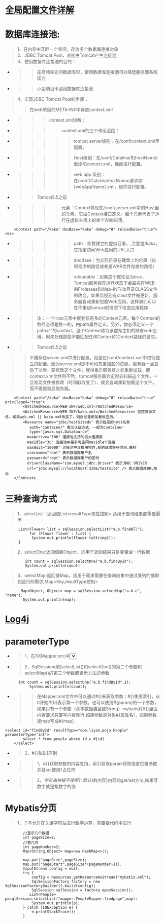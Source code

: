 [全局配置文件详解](https://www.w3cschool.cn/mybatis/)
===
数据库连接池:
===
>1、在内存中开辟一个空间，存放多个数据库连接对象<br>
>2、JDBC Tomcat Pool，直接由Tomcat产生连接池<br>
>3、使用数据库连接池的目的：<br>
* >>在高频率访问数据库时，使用数据库连接池可以降低服务器系统压力<br>
* >>小型项目不适用数据库连接池<br>
>4、实现JDBC Tomcat Pool的步骤：<br>
>>在web项目的META-INF中存放context.xml<br>
* >>>context.xml详解：<br>
*   >>>>context.xml的三个作用范围：<br>
*   >>>>>tomcat server级别：在/conf/context.xml里配置。<br>
*   >>>>>Host级别：在/conf/Catalina/${hostName}里添加context.xml，继而进行配置。<br> 
*   >>>>>web app 级别：在/conf/Catalina/${hostName}里添加${webAppName}.xml，继而进行配置。<br>
* >>Tomcat5.5之前<br>
*   >>>><Context>元素：Context体现在/conf/server.xml中的Host里的<Context>元素，它由Context接口定义。每个<Context>元素代表了运行在虚拟主机上的单个Web应用。<br>
```
    <Context path="/kaka" docBase="kaka" debug="0" reloadbale="true"> <br>
```
*   >>>>>path：即要建立的虚拟目录，,注意是/kaka，它指定访问Web应用的URL入口<br>
*   >>>>>docBase：为实际目录在硬盘上的位置（应用程序的路径或者是WAR文件存放的路径）<br>
*   >>>>>reloadable：如果这个属性设为true，Tomcat服务器在运行状态下会监视在WEB-INF/classes和Web-INF/lib目录CLASS文件的改变，如果监视到有class文件被更新，服务器自动重新加载Web应用，这样我们可以在不重起tomcat的情况下改变应用程序<br>
*   >>注：一个Host元素中嵌套任意多的Context元素。每个Context的路径必须是惟一的，由path属性定义。另外，你必须定义一个path=“”的context，这个Context称为该虚拟主机的缺省web应用，用来处理那些不能匹配任何Context的Context路径的请求。<br>
* >>Tomcat5.5之后<br>
>>不推荐在server.xml中进行配置，而是在/conf/context.xml中进行独立的配置。因为server.xml是不可动态重加载的资源，服务器一旦启动了以后，要修改这个文件，就得重启服务器才能重新加载。而context.xml文件则不然，tomcat服务器会定时去扫描这个文件。一旦发现文件被修改（时间戳改变了），就会自动重新加载这个文件，而不需要重启服务器。<br>
```
    <Context path="/kaka" docBase="kaka" debug="0" reloadbale="true" privileged="true">  
        <WatchedResource>WEB-INF/web.xml</WatchedResource>    
        <WatchedResource>WEB-INF/kaka.xml</WatchedResource> 监控资源文件，如果web.xml || kaka.xml改变了，则自动重新加载改应用。    
        <Resource name="jdbc/testSiteds" 表示指定的jndi名称  
           auth="Container" 表示认证方式，一般为Container  
           type="javax.sql.DataSource"  
          maxActive="100" 连接池支持的最大连接数  
          maxIdle="30" 连接池中最多可空闲maxIdle个连接  
          maxWait="10000" 连接池中连接用完时,新的请求等待时间,毫秒  
          username="root" 表示数据库用户名  
          password="root" 表示数据库用户的密码  
          driverClassName="com.mysql.jdbc.Driver" 表示JDBC DRIVER  
          url="jdbc:mysql://localhost:3306/testSite" /> 表示数据库URL地址   
    </Context>
```
三种查询方式
===
>1、selectList：返回值List<resultType属性控制>,适用于查询结果都需要遍历<br>
```
      List<Flower> list = sqlSession.selectList("a.b.findAll");
           for (Flower flower : list) {
            System.out.println(flower.toString());
      }
```      
>2、selectOne:返回值魏Object，适用于返回结果只是变量或一行数据<br>
```
         int count = sqlSession.selectOne("a.b.findById");
         System.out.println(count)
```
>3、selectMap:返回值Map，适用于需求需要在查询结果中通过某列的值取到这行的需求,Map<Key,resultType控制><br>
```
       Map<Object, Object> map = sqlSession.selectMap("a.b.c", "name");
        System.out.println(map);
```
[Log4j](https://blog.csdn.net/u013870094/article/details/79518028)
===
parameterType
===
* >1、在XXMapper.xm;中<select><delect>等标签的parameterType可以控制参数类型<br>
* >2、SqlSessiond的selectList()和selectOne()的第二个参数和selectMap()的第三个参数都表示方法的参数<br>
>
```
      int count = sqlSession.selectOne("a.b.findById",1);
           System.out.println(count);
```
* >>在Mapper.xml文件中可以通过#{}来获取参数：#{}使用索引，从0开始#{0}表示第一个参数，也可以使用#{param}的一个参数，如果只有一个参数（基本数据类型或String）mybatis对#{}里面内容要求只要写内容就行,如果参数是对象#{属性名}，如果参数是map写成#{map}<br>
```
<select id="findById" resultType="com.liyan.pojo.People" parameterType="int">
        select * from people where id = #{id}
    </select>
```
* >3、#{}和$()区别
* >>1、#{}获取参数的内容支持，索引获取param获取指定位置参数并且sql使用?占位符<br>
* >>2、${}字符串拼接不使用?,默认找${内容}内容的get/set方法,如果写数字就是指数字的值<br>


Mybatis分页
===
>1、？不允许在关键字前后进行数学运算，需要要代码中进行<br>
```
        //显示几个数据
        int pageSize=2;
        //第几页
        int pageNumber=2;
        Map<String,Object> map=new HashMap<>();

        map.put("pageSize",pageSize);
        map.put("pageStart",pageSize*(pageNumber-1));
        InputStream config = null;
        try {
            config = Resources.getResourceAsStream("mybatis.xml");
            SqlSessionFactory factory = new SqlSessionFactoryBuilder().build(config);
            SqlSession sqlSession = factory.openSession();
           List<People> p=sqlSession.selectList("mapper.PeopleMapper.findpage",map);
            System.out.println(p);
        } catch (IOException e) {
            e.printStackTrace();
        }
```